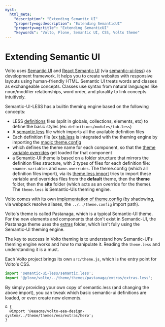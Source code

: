 ```yaml
---
myst:
  html_meta:
    "description": "Extending Semantic UI"
    "property=og:description": "Extending SemanticUI"
    "property=og:title": "Extending SemanticUI"
    "keywords": "Volto, Plone, Semantic UI, CSS, Volto theme"
---
```


# Extending Semantic UI

Volto uses [Semantic UI](https://semantic-ui.com/) and
[React Semantic UI](https://react.semantic-ui.com)
(via [semantic-ui-less](https://github.com/Semantic-Org/Semantic-UI-LESS))
as development framework. It helps you to create websites with responsive
layouts using human-friendly HTML. Semantic UI treats words and classes as
exchangeable concepts. Classes use syntax from natural languages like
noun/modifier relationships, word order, and plurality to link concepts
intuitively.

Semantic-UI-LESS has a builtin theming engine based on the following concepts:

- LESS [definitions](https://github.com/Semantic-Org/Semantic-UI-LESS/tree/master/definitions) files (split in globals, collections, elements, etc) to define the basic styles (ex: `definitions/modules/tab.less`)
- A [semantic.less](https://github.com/Semantic-Org/Semantic-UI-LESS/blob/e4395217c1b8b3227c7387284d12f2d9774d33c6/semantic.less) file which imports all the available definition files
- Each definition file
  (ex [tab.less](https://github.com/Semantic-Org/Semantic-UI-LESS/blob/e4395217c1b8b3227c7387284d12f2d9774d33c6/definitions/modules/tab.less)
  is integrated with the theming engine by importing the [magic theme.config](https://github.com/Semantic-Org/Semantic-UI-LESS/blob/e4395217c1b8b3227c7387284d12f2d9774d33c6/theme.config.example)
- which defines the theme name for each component, so that the
  [theme variable overrides](https://github.com/Semantic-Org/Semantic-UI-LESS/blob/e4395217c1b8b3227c7387284d12f2d9774d33c6/definitions/modules/tab.less#L94)
  get loaded for that component
- a Semantic-UI theme is based on a folder structure that mirrors the
  definition files structure, with 2 types of files for each definition file:
  `<name>.variables` and `name.overrides`. The theme.config (which all
  definition files import), via its [theme.less import](https://github.com/Semantic-Org/Semantic-UI-LESS/blob/e4395217c1b8b3227c7387284d12f2d9774d33c6/theme.less)
  tries to import these variable and overrides files from the **default**
  theme, then the **theme** folder, then the **site** folder (which acts as an
  override for the theme). The `theme.less` is Semantic-UIs theming engine.

Volto comes with its own [implementation of
theme.config](https://github.com/plone/volto/blob/7044eca789d836786e9e789036669085cc22bee7/theme/theme.config)
(by shadowing, via webpack resolve aliases, the `../../theme.config` import
path).

Volto's theme is called Pastanaga, which is a typical Semantic-UI theme. For
the new elements and components that don't exist in Semantic-UI, the Pastanaga
theme uses the [extras](https://github.com/plone/volto/tree/master/theme/themes/pastanaga/extras) folder, which isn't fully using the Semantic-UI theming engine.

The key to success in Volto theming is to understand how Semantic-UI's theming
engine works and how to manipulate it. Reading the `theme.less` and
understanding it is a must.

Each Volto project brings its own `src/theme.js`, which is the entry point for
Volto's CSS.

```js
import 'semantic-ui-less/semantic.less';
import '@plone/volto/../theme/themes/pastanaga/extras/extras.less';
```

By simply providing your own copy of semantic.less (and changing the above
import), you can tweak which basic semantic-ui definitions are loaded, or even
create new elements.

```
& {
  @import '@eeacms/volto-eea-design-system/../theme/themes/eea/extras/hero';
}
```
